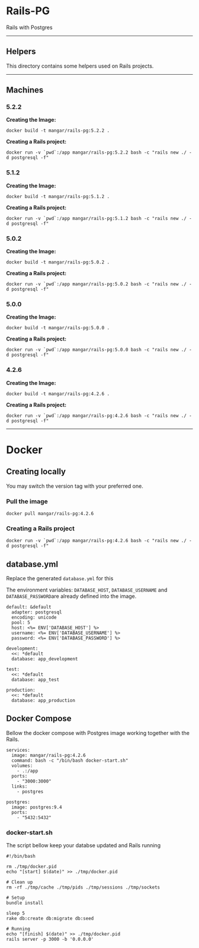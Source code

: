 # Rails-PG

Rails with Postgres

---


## Helpers

This directory contains some helpers used on Rails projects.



---

## Machines



### 5.2.2


__Creating the Image:__
```
docker build -t mangar/rails-pg:5.2.2 .
```


__Creating a Rails project:__
```
docker run -v `pwd`:/app mangar/rails-pg:5.2.2 bash -c "rails new ./ -d postgresql -f"
```




### 5.1.2


__Creating the Image:__
```
docker build -t mangar/rails-pg:5.1.2 .
```


__Creating a Rails project:__
```
docker run -v `pwd`:/app mangar/rails-pg:5.1.2 bash -c "rails new ./ -d postgresql -f"
```




### 5.0.2


__Creating the Image:__
```
docker build -t mangar/rails-pg:5.0.2 .
```


__Creating a Rails project:__
```
docker run -v `pwd`:/app mangar/rails-pg:5.0.2 bash -c "rails new ./ -d postgresql -f"
```









### 5.0.0


__Creating the Image:__
```
docker build -t mangar/rails-pg:5.0.0 .
```


__Creating a Rails project:__
```
docker run -v `pwd`:/app mangar/rails-pg:5.0.0 bash -c "rails new ./ -d postgresql -f"
```





### 4.2.6


__Creating the Image:__
```
docker build -t mangar/rails-pg:4.2.6 .
```


__Creating a Rails project:__
```
docker run -v `pwd`:/app mangar/rails-pg:4.2.6 bash -c "rails new ./ -d postgresql -f"
```




---

# Docker

## Creating locally

You may switch the version tag with your preferred one.

### Pull the image
```
docker pull mangar/rails-pg:4.2.6
```

### Creating a Rails project
```
docker run -v `pwd`:/app mangar/rails-pg:4.2.6 bash -c "rails new ./ -d postgresql -f"
```


## database.yml

Replace the generated `database.yml` for this

The environment variables: `DATABASE_HOST`, `DATABASE_USERNAME` and `DATABASE_PASSWORD`are already defined into the image.


```
default: &default
  adapter: postgresql
  encoding: unicode
  pool: 5
  host: <%= ENV['DATABASE_HOST'] %>
  username: <%= ENV['DATABASE_USERNAME'] %>
  password: <%= ENV['DATABASE_PASSWORD'] %>    

development:
  <<: *default
  database: app_development

test:
  <<: *default
  database: app_test

production:
  <<: *default
  database: app_production

```

## Docker Compose

Bellow the docker compose with Postgres image working together with the Rails.
```
services:
  image: mangar/rails-pg:4.2.6
  command: bash -c "/bin/bash docker-start.sh"
  volumes:
    - .:/app
  ports:
    - "3000:3000"
  links:
    - postgres

postgres:
  image: postgres:9.4
  ports:
    - "5432:5432"
```

### docker-start.sh

The script bellow keep your databse updated and Rails running
```
#!/bin/bash

rm ./tmp/docker.pid
echo "[start] $(date)" >> ./tmp/docker.pid

# Clean up
rm -rf ./tmp/cache ./tmp/pids ./tmp/sessions ./tmp/sockets

# Setup
bundle install

sleep 5
rake db:create db:migrate db:seed

# Running
echo "[finish] $(date)" >> ./tmp/docker.pid
rails server -p 3000 -b '0.0.0.0'
```
